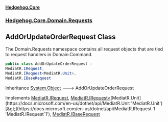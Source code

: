 #### [Hedgehog.Core](index.md 'index')
### [Hedgehog.Core.Domain.Requests](Hedgehog_Core_Domain_Requests.md 'Hedgehog.Core.Domain.Requests')
## AddOrUpdateOrderRequest Class
The Domain.Requests namespace contains all request objects that are tied to request handlers in Domain.Command.  
```csharp
public class AddOrUpdateOrderRequest :
MediatR.IRequest,
MediatR.IRequest<MediatR.Unit>,
MediatR.IBaseRequest
```

Inheritance [System.Object](https://docs.microsoft.com/en-us/dotnet/api/System.Object 'System.Object') &#129106; AddOrUpdateOrderRequest  

Implements [MediatR.IRequest](https://docs.microsoft.com/en-us/dotnet/api/MediatR.IRequest 'MediatR.IRequest'), [MediatR.IRequest&lt;](https://docs.microsoft.com/en-us/dotnet/api/MediatR.IRequest-1 'MediatR.IRequest`1')[MediatR.Unit](https://docs.microsoft.com/en-us/dotnet/api/MediatR.Unit 'MediatR.Unit')[&gt;](https://docs.microsoft.com/en-us/dotnet/api/MediatR.IRequest-1 'MediatR.IRequest`1'), [MediatR.IBaseRequest](https://docs.microsoft.com/en-us/dotnet/api/MediatR.IBaseRequest 'MediatR.IBaseRequest')  
